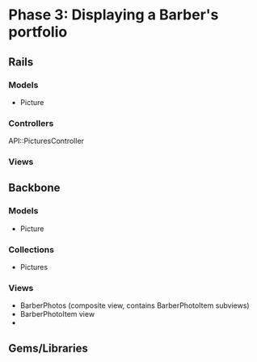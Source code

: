 # Phase 3: Displaying a Barber's portfolio

## Rails
### Models
* Picture

### Controllers
API::PicturesController

### Views

## Backbone
### Models
* Picture

### Collections
* Pictures

### Views
* BarberPhotos (composite view, contains BarberPhotoItem subviews)
* BarberPhotoItem view
* 

## Gems/Libraries

